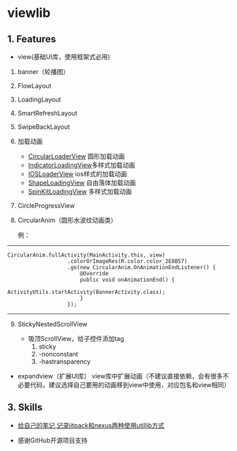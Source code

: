 
# viewlib
   
## 1. Features

- view(基础UI库，使用框架式必用) 

1. banner（轮播图）
   
2. FlowLayout
3. LoadingLayout
4. SmartRefreshLayout
5. SwipeBackLayout
6. 加载动画 

   -  [CircularLoaderView](./view/src/main/java/com/flyang/view/loader/CircularLoaderView) 圆形加载动画
   -  [IndicatorLoadingView](./view/src/main/java/com/flyang/view/loader/IndicatorLoadingView)多样式加载动画
   -  [IOSLoaderView](./view/src/main/java/com/flyang/view/loader/IOSLoaderView) ios样式的加载动画
   -  [ShapeLoadingView](./view/src/main/java/com/flyang/view/loader/ShapeLoadingView)  自由落体加载动画
   -  [SpinKitLoadingView](./view/src/main/java/com/flyang/view/loader/SpinKitLoadingView) 多样式加载动画
7. CircleProgressView

8. CircularAnim（圆形水波纹动画类）
    
   例：
---
    CircularAnim.fullActivity(MainActivity.this, view)
                       .colorOrImageRes(R.color.color_2E8B57)
                       .go(new CircularAnim.OnAnimationEndListener() {
                           @Override
                           public void onAnimationEnd() {
                               ActivityUtils.startActivity(BannerActivity.class);
                           }
                       });
---
        
9. StickyNestedScrollView
   
   - 吸顶ScrollView，给子控件添加tag
        1.  sticky
        2.  -nonconstant
        3.  -hastransparency
 
- expandview（扩展UI库）
  view库中扩展动画（不建议直接依赖，会有很多不必要代码，建议选择自己要用的动画移到view中使用，对应包名和view相同）  
       

## 3. Skills
* [给自己的笔记,记录jitpack和nexus两种使用utillib方式](./doc/configure.md)

* 感谢GitHub开源项目支持